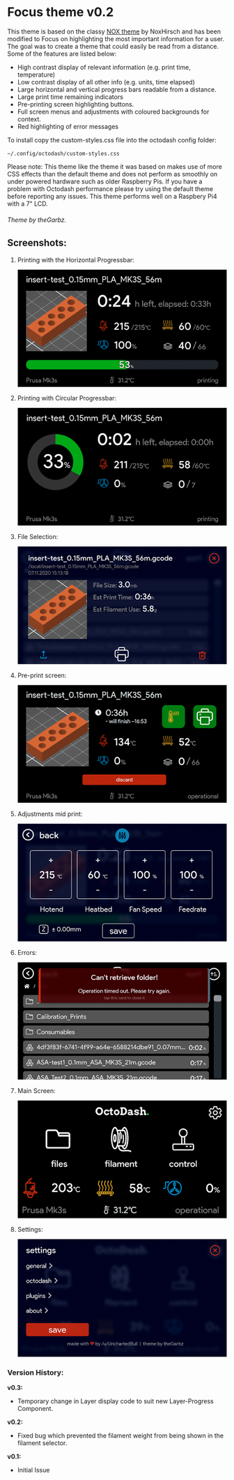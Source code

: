 # Focus theme v0.2

This theme is based on the classy [NOX theme](../../NOX/) by NoxHirsch and has been modified to Focus on highlighting the most important information for a user. The goal was to create a theme that could easily be read from a distance. Some of the features are listed below:
* High contrast display of relevant information (e.g. print time, temperature)
* Low contrast display of all other info (e.g. units, time elapsed)
* Large horizontal and vertical progress bars readable from a distance.
* Large print time remaining indicators
* Pre-printing screen highlighting buttons.
* Full screen menus and adjustments with coloured backgrounds for context.
* Red highlighting of error messages

To install copy the custom-styles.css file into the octodash config folder:
```
~/.config/octodash/custom-styles.css
```

Please note: This theme like the theme it was based on makes use of more CSS effects than the default theme and does not perform as smoothly on under powered hardware such as older Raspberry Pis. If you have a problem with Octodash performance please try using the default theme before reporting any issues. This theme performs well on a Raspbery Pi4 with a 7" LCD.

###### Theme by theGarbz.

## Screenshots:

1. Printing with the Horizontal Progressbar:

   ![Horizontal Progressbar](screenshots/screenshot_print.png)

2. Printing with Circular Progressbar:

   ![Round Progressbar](screenshots/screenshot_print2.png)

4. File Selection:

   ![File Selection](screenshots/screenshot_fileselect.png)

5. Pre-print screen:

   ![Pre-print screen](screenshots/screenshot_filequeue.png)

6. Adjustments mid print:

   ![Adjustments](screenshots/screenshot_adjust.png)

7. Errors:

   ![Errors](screenshots/screenshot_error.png)

8. Main Screen:

   ![Main Screen](screenshots/screenshot_main.png)

9. Settings:

   ![Settings](screenshots/screenshot_menu.png)

### Version History:

__v0.3:__
* Temporary change in Layer display code to suit new Layer-Progress Component.

__v0.2:__
* Fixed bug which prevented the filament weight from being shown in the filament selector.

__v0.1:__
* Initial Issue
